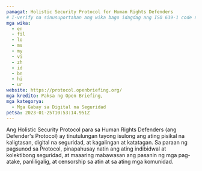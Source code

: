 ```yaml
---
pamagat: Holistic Security Protocol for Human Rights Defenders
# I-verify na sinusuportahan ang wika bago idagdag ang ISO 639-1 code nito dito. walang country code, ibig sabihin, ms sa halip na ms_MY.
mga wika:
  - en
  - fil
  - lo
  - ms
  - my
  - vi
  - zh
  - id
  - bn
  - hi
  - ur
website: https://protocol.openbriefing.org/
mga kredito: Paksa ng Open Briefing,
mga kategorya:
  - Mga Gabay sa Digital na Seguridad
petsa: 2023-01-25T10:53:14.951Z
---
```

Ang Holistic Security Protocol para sa Human Rights Defenders (ang Defender's Protocol) ay tinutulungan tayong isulong ang ating pisikal na kaligtasan, digital na seguridad, at kagalingan at katatagan. Sa paraan ng pagsunod sa Protocol, pinapahusay natin ang ating indibidwal at kolektibong seguridad, at maaaring mabawasan ang pasanin ng mga pag-atake, panliligalig, at censorship sa atin at sa ating mga komunidad.